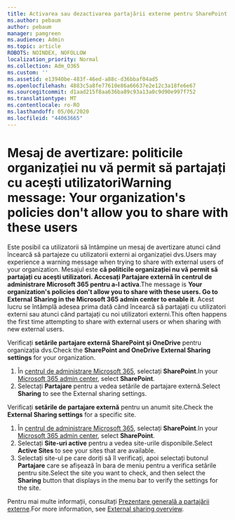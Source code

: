 ```yaml
---
title: Activarea sau dezactivarea partajării externe pentru SharePoint
ms.author: pebaum
author: pebaum
manager: pamgreen
ms.audience: Admin
ms.topic: article
ROBOTS: NOINDEX, NOFOLLOW
localization_priority: Normal
ms.collection: Adm_O365
ms.custom: ''
ms.assetid: e13940be-483f-46ed-a88c-d36bbaf04ad5
ms.openlocfilehash: 4883c5a8fe77610e86a66637e2e12c3a18fe6e67
ms.sourcegitcommit: d1aad215f8aa636ba89c93a13a0c9d90e997f752
ms.translationtype: MT
ms.contentlocale: ro-RO
ms.lasthandoff: 05/06/2020
ms.locfileid: "44063665"
---
```

# <a name="warning-message-your-organizations-policies-dont-allow-you-to-share-with-these-users"></a><span data-ttu-id="a4f23-102">Mesaj de avertizare: politicile organizației nu vă permit să partajați cu acești utilizatori</span><span class="sxs-lookup"><span data-stu-id="a4f23-102">Warning message: Your organization's policies don't allow you to share with these users</span></span>

<span data-ttu-id="a4f23-103">Este posibil ca utilizatorii să întâmpine un mesaj de avertizare atunci când încearcă să partajeze cu utilizatorii externi ai organizației dvs.</span><span class="sxs-lookup"><span data-stu-id="a4f23-103">Users may experience a warning message when trying to share with external users of your organization.</span></span> <span data-ttu-id="a4f23-104">Mesajul este **că politicile organizației nu vă permit să partajați cu acești utilizatori. Accesați Partajare externă în centrul de administrare Microsoft 365 pentru a-l activa**.</span><span class="sxs-lookup"><span data-stu-id="a4f23-104">The message is **Your organization's policies don't allow you to share with these users. Go to External Sharing in the Microsoft 365 admin center to enable it**.</span></span> <span data-ttu-id="a4f23-105">Acest lucru se întâmplă adesea prima dată când încearcă să partajați cu utilizatori externi sau atunci când partajați cu noi utilizatori externi.</span><span class="sxs-lookup"><span data-stu-id="a4f23-105">This often happens the first time attempting to share with external users or when sharing with new external users.</span></span>

<span data-ttu-id="a4f23-106">Verificați **setările partajare externă SharePoint și OneDrive** pentru organizația dvs.</span><span class="sxs-lookup"><span data-stu-id="a4f23-106">Check the **SharePoint and OneDrive External Sharing settings** for your organization.</span></span>

1. <span data-ttu-id="a4f23-107">În [centrul de administrare Microsoft 365](https://admin.microsoft.com/AdminPortal/Home#/homepage">https://admin.microsoft.com/), selectați **SharePoint**.</span><span class="sxs-lookup"><span data-stu-id="a4f23-107">In your [Microsoft 365 admin center](https://admin.microsoft.com/AdminPortal/Home#/homepage">https://admin.microsoft.com/), select **SharePoint**.</span></span>
3. <span data-ttu-id="a4f23-108">Selectați **Partajare** pentru a vedea setările de partajare externă.</span><span class="sxs-lookup"><span data-stu-id="a4f23-108">Select **Sharing** to see the External sharing settings.</span></span>

<span data-ttu-id="a4f23-109">Verificați **setările de partajare externă** pentru un anumit site.</span><span class="sxs-lookup"><span data-stu-id="a4f23-109">Check the **External Sharing settings** for a specific site.</span></span>

1. <span data-ttu-id="a4f23-110">În [centrul de administrare Microsoft 365](https://admin.microsoft.com/AdminPortal/Home#/homepage">https://admin.microsoft.com/), selectați **SharePoint**.</span><span class="sxs-lookup"><span data-stu-id="a4f23-110">In your [Microsoft 365 admin center](https://admin.microsoft.com/AdminPortal/Home#/homepage">https://admin.microsoft.com/), select **SharePoint**.</span></span>
2. <span data-ttu-id="a4f23-111">Selectați **Site-uri active** pentru a vedea site-urile disponibile.</span><span class="sxs-lookup"><span data-stu-id="a4f23-111">Select **Active Sites** to see your sites that are available.</span></span>
3. <span data-ttu-id="a4f23-112">Selectați site-ul pe care doriți să îl verificați, apoi selectați butonul **Partajare** care se afișează în bara de meniu pentru a verifica setările pentru site.</span><span class="sxs-lookup"><span data-stu-id="a4f23-112">Select the site you want to check, and then select the **Sharing** button that displays in the menu bar to verify the settings for the site.</span></span>

<span data-ttu-id="a4f23-113">Pentru mai multe informații, consultați [Prezentare generală a partajării externe](https://docs.microsoft.com/sharepoint/external-sharing-overview).</span><span class="sxs-lookup"><span data-stu-id="a4f23-113">For more information, see [External sharing overview](https://docs.microsoft.com/sharepoint/external-sharing-overview).</span></span>
